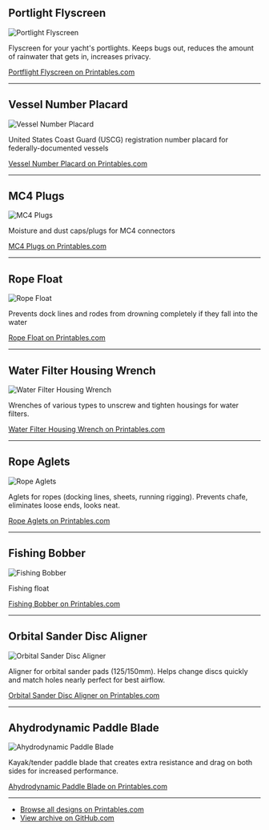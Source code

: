 ## Portlight Flyscreen

![Portlight Flyscreen](../assets/designs/portlight-flyscreen.webp)

Flyscreen for your yacht's portlights.
Keeps bugs out, reduces the amount of rainwater that gets in, increases privacy.

[Portflight Flyscreen on Printables.com](https://www.printables.com/model/483203-portlight-flyscreen)


---


## Vessel Number Placard

![Vessel Number Placard](../assets/designs/vessel-number-placard.webp)

United States Coast Guard (USCG) registration number placard for federally-documented vessels

[Vessel Number Placard on Printables.com](https://www.printables.com/model/821826-vessel-number-placard)


---


## MC4 Plugs

![MC4 Plugs](../assets/designs/mc4-protective-cover-for-female_preview.webp)

Moisture and dust caps/plugs for MC4 connectors

[MC4 Plugs on Printables.com](https://www.printables.com/model/351087-protective-covers-for-mc4-solar-panel-connectors)


---


## Rope Float

![Rope Float](../assets/designs/rope-float.webp)

Prevents dock lines and rodes from drowning completely if they fall into the water

[Rope Float on Printables.com](https://www.printables.com/model/571420-rope-float)


---


## Water Filter Housing Wrench

![Water Filter Housing Wrench](../assets/designs/water-filter-housing-wrench.webp)

Wrenches of various types to unscrew and tighten housings for water filters.

[Water Filter Housing Wrench on Printables.com](https://www.printables.com/model/1202466-water-filter-housing-wrench)


---


## Rope Aglets

![Rope Aglets](../assets/designs/rope-end-caps.webp)

Aglets for ropes (docking lines, sheets, running rigging).
Prevents chafe, eliminates loose ends, looks neat.

[Rope Aglets on Printables.com](https://www.printables.com/model/624969-rope-end-caps-aglets)


---


## Fishing Bobber

![Fishing Bobber](../assets/designs/fishing-bobber.webp)

Fishing float

[Fishing Bobber on Printables.com](https://www.printables.com/model/1302608-fishing-float-bobber)


---


## Orbital Sander Disc Aligner

![Orbital Sander Disc Aligner](../assets/designs/orbital-sander-disc-aligner.webp)

Aligner for orbital sander pads (125/150mm).
Helps change discs quickly and match holes nearly perfect for best airflow.

[Orbital Sander Disc Aligner on Printables.com](https://www.printables.com/model/453391-orbital-sander-disc-aligner)


---


## Ahydrodynamic Paddle Blade

![Ahydrodynamic Paddle Blade](https://media.printables.com/media/prints/455717/stls/6132990_c1ca5234-1685-4d3c-a500-64297627f30e_40ba64e1-6a41-4028-b833-de5c2888a4cf/thumbs/inside/1280x960/png/ahydrodynamic-paddle-blade_preview.webp)

Kayak/tender paddle blade that creates extra resistance and drag on both sides for increased performance.

[Ahydrodynamic Paddle Blade on Printables.com](https://www.printables.com/model/455717-ahydrodynamic-paddle-blade)


---


- [Browse all designs on Printables.com](https://www.printables.com/@RainAndStorm/models)
- [View archive on GitHub.com](https://github.com/Rain-And-Storm/designs)
